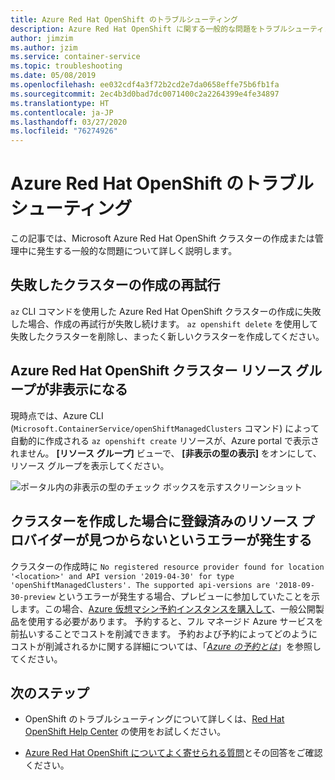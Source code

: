 ```yaml
---
title: Azure Red Hat OpenShift のトラブルシューティング
description: Azure Red Hat OpenShift に関する一般的な問題をトラブルシューティングして解決します
author: jimzim
ms.author: jzim
ms.service: container-service
ms.topic: troubleshooting
ms.date: 05/08/2019
ms.openlocfilehash: ee032cdf4a3f72b2cd2e7da0658effe75b6fb1fa
ms.sourcegitcommit: 2ec4b3d0bad7dc0071400c2a2264399e4fe34897
ms.translationtype: HT
ms.contentlocale: ja-JP
ms.lasthandoff: 03/27/2020
ms.locfileid: "76274926"
---
```

# <a name="troubleshooting-for-azure-red-hat-openshift"></a>Azure Red Hat OpenShift のトラブルシューティング

この記事では、Microsoft Azure Red Hat OpenShift クラスターの作成または管理中に発生する一般的な問題について詳しく説明します。

## <a name="retrying-the-creation-of-a-failed-cluster"></a>失敗したクラスターの作成の再試行

`az` CLI コマンドを使用した Azure Red Hat OpenShift クラスターの作成に失敗した場合、作成の再試行が失敗し続けます。
`az openshift delete` を使用して失敗したクラスターを削除し、まったく新しいクラスターを作成してください。

## <a name="hidden-azure-red-hat-openshift-cluster-resource-group"></a>Azure Red Hat OpenShift クラスター リソース グループが非表示になる

現時点では、Azure CLI (`Microsoft.ContainerService/openShiftManagedClusters` コマンド) によって自動的に作成される `az openshift create` リソースが、Azure portal で表示されません。 **[リソース グループ]** ビューで、 **[非表示の型の表示]** をオンにして、リソース グループを表示してください。

![ポータル内の非表示の型のチェック ボックスを示すスクリーンショット](./media/aro-portal-hidden-type.png)

## <a name="creating-a-cluster-results-in-error-that-no-registered-resource-provider-found"></a>クラスターを作成した場合に登録済みのリソース プロバイダーが見つからないというエラーが発生する

クラスターの作成時に `No registered resource provider found for location '<location>' and API version '2019-04-30' for type 'openShiftManagedClusters'. The supported api-versions are '2018-09-30-preview` というエラーが発生する場合、プレビューに参加していたことを示します。この場合、[Azure 仮想マシン予約インスタンスを購入して](https://aka.ms/openshift/buy)、一般公開製品を使用する必要があります。 予約すると、フル マネージド Azure サービスを前払いすることでコストを削減できます。 予約および予約によってどのようにコストが削減されるかに関する詳細については、「[*Azure の予約とは*](https://docs.microsoft.com/azure/billing/billing-save-compute-costs-reservations)」を参照してください。

## <a name="next-steps"></a>次のステップ

- OpenShift のトラブルシューティングについて詳しくは、[Red Hat OpenShift Help Center](https://help.openshift.com/) の使用をお試しください。

- [Azure Red Hat OpenShift についてよく寄せられる質問](openshift-faq.md)とその回答をご確認ください。
